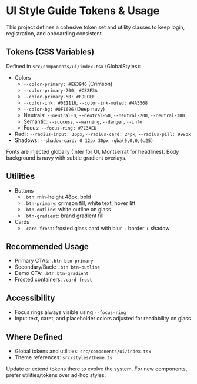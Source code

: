 # UI Style Guide Tokens & Usage

This project defines a cohesive token set and utility classes to keep login, registration, and onboarding consistent.

## Tokens (CSS Variables)
Defined in `src/components/ui/index.tsx` (GlobalStyles):

- Colors
  - `--color-primary: #E63946` (Crimson)
  - `--color-primary-700: #C82F3A`
  - `--color-primary-50: #FDECEF`
  - `--color-ink: #0E1116`, `--color-ink-muted: #4A5568`
  - `--color-bg: #0F1626` (Deep navy)
  - Neutrals: `--neutral-0`, `--neutral-50`, `--neutral-200`, `--neutral-300`
  - Semantic: `--success`, `--warning`, `--danger`, `--info`
  - Focus: `--focus-ring: #7C3AED`
- Radii: `--radius-input: 16px`, `--radius-card: 24px`, `--radius-pill: 999px`
- Shadows: `--shadow-card: 0 12px 30px rgba(0,0,0,0.25)`

Fonts are injected globally (Inter for UI, Montserrat for headlines). Body background is navy with subtle gradient overlays.

## Utilities
- Buttons
  - `.btn`: min-height 48px, bold
  - `.btn-primary`: crimson fill, white text, hover lift
  - `.btn-outline`: white outline on glass
  - `.btn-gradient`: brand gradient fill
- Cards
  - `.card-frost`: frosted glass card with blur + border + shadow

## Recommended Usage
- Primary CTAs: `.btn btn-primary`
- Secondary/Back: `.btn btn-outline`
- Demo CTA: `.btn btn-gradient`
- Frosted containers: `.card-frost`

## Accessibility
- Focus rings always visible using `--focus-ring`
- Input text, caret, and placeholder colors adjusted for readability on glass

## Where Defined
- Global tokens and utilities: `src/components/ui/index.tsx`
- Theme references: `src/styles/theme.ts`

Update or extend tokens there to evolve the system. For new components, prefer utilities/tokens over ad-hoc styles.
